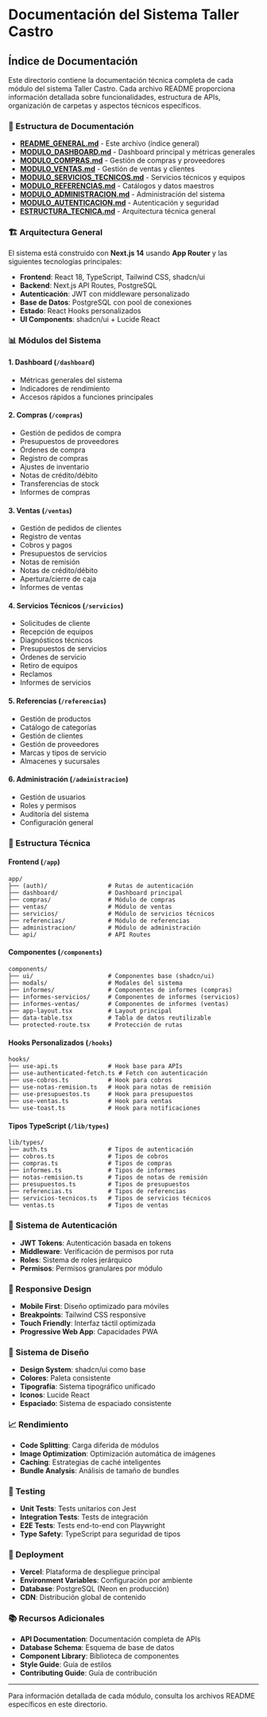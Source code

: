 # Documentación del Sistema Taller Castro

## Índice de Documentación

Este directorio contiene la documentación técnica completa de cada módulo del sistema Taller Castro. Cada archivo README proporciona información detallada sobre funcionalidades, estructura de APIs, organización de carpetas y aspectos técnicos específicos.

### 📁 Estructura de Documentación

- **[README_GENERAL.md](./README_GENERAL.md)** - Este archivo (índice general)
- **[MODULO_DASHBOARD.md](./MODULO_DASHBOARD.md)** - Dashboard principal y métricas generales
- **[MODULO_COMPRAS.md](./MODULO_COMPRAS.md)** - Gestión de compras y proveedores
- **[MODULO_VENTAS.md](./MODULO_VENTAS.md)** - Gestión de ventas y clientes
- **[MODULO_SERVICIOS_TECNICOS.md](./MODULO_SERVICIOS_TECNICOS.md)** - Servicios técnicos y equipos
- **[MODULO_REFERENCIAS.md](./MODULO_REFERENCIAS.md)** - Catálogos y datos maestros
- **[MODULO_ADMINISTRACION.md](./MODULO_ADMINISTRACION.md)** - Administración del sistema
- **[MODULO_AUTENTICACION.md](./MODULO_AUTENTICACION.md)** - Autenticación y seguridad
- **[ESTRUCTURA_TECNICA.md](./ESTRUCTURA_TECNICA.md)** - Arquitectura técnica general

### 🏗️ Arquitectura General

El sistema está construido con **Next.js 14** usando **App Router** y las siguientes tecnologías principales:

- **Frontend**: React 18, TypeScript, Tailwind CSS, shadcn/ui
- **Backend**: Next.js API Routes, PostgreSQL
- **Autenticación**: JWT con middleware personalizado
- **Base de Datos**: PostgreSQL con pool de conexiones
- **Estado**: React Hooks personalizados
- **UI Components**: shadcn/ui + Lucide React

### 📊 Módulos del Sistema

#### 1. **Dashboard** (`/dashboard`)
- Métricas generales del sistema
- Indicadores de rendimiento
- Accesos rápidos a funciones principales

#### 2. **Compras** (`/compras`)
- Gestión de pedidos de compra
- Presupuestos de proveedores
- Órdenes de compra
- Registro de compras
- Ajustes de inventario
- Notas de crédito/débito
- Transferencias de stock
- Informes de compras

#### 3. **Ventas** (`/ventas`)
- Gestión de pedidos de clientes
- Registro de ventas
- Cobros y pagos
- Presupuestos de servicios
- Notas de remisión
- Notas de crédito/débito
- Apertura/cierre de caja
- Informes de ventas

#### 4. **Servicios Técnicos** (`/servicios`)
- Solicitudes de cliente
- Recepción de equipos
- Diagnósticos técnicos
- Presupuestos de servicios
- Órdenes de servicio
- Retiro de equipos
- Reclamos
- Informes de servicios

#### 5. **Referencias** (`/referencias`)
- Gestión de productos
- Catálogo de categorías
- Gestión de clientes
- Gestión de proveedores
- Marcas y tipos de servicio
- Almacenes y sucursales

#### 6. **Administración** (`/administracion`)
- Gestión de usuarios
- Roles y permisos
- Auditoría del sistema
- Configuración general

### 🔧 Estructura Técnica

#### Frontend (`/app`)
```
app/
├── (auth)/                 # Rutas de autenticación
├── dashboard/              # Dashboard principal
├── compras/                # Módulo de compras
├── ventas/                 # Módulo de ventas
├── servicios/              # Módulo de servicios técnicos
├── referencias/            # Módulo de referencias
├── administracion/         # Módulo de administración
└── api/                    # API Routes
```

#### Componentes (`/components`)
```
components/
├── ui/                     # Componentes base (shadcn/ui)
├── modals/                 # Modales del sistema
├── informes/               # Componentes de informes (compras)
├── informes-servicios/     # Componentes de informes (servicios)
├── informes-ventas/        # Componentes de informes (ventas)
├── app-layout.tsx          # Layout principal
├── data-table.tsx          # Tabla de datos reutilizable
└── protected-route.tsx     # Protección de rutas
```

#### Hooks Personalizados (`/hooks`)
```
hooks/
├── use-api.ts              # Hook base para APIs
├── use-authenticated-fetch.ts # Fetch con autenticación
├── use-cobros.ts           # Hook para cobros
├── use-notas-remision.ts   # Hook para notas de remisión
├── use-presupuestos.ts     # Hook para presupuestos
├── use-ventas.ts           # Hook para ventas
└── use-toast.ts            # Hook para notificaciones
```

#### Tipos TypeScript (`/lib/types`)
```
lib/types/
├── auth.ts                 # Tipos de autenticación
├── cobros.ts               # Tipos de cobros
├── compras.ts              # Tipos de compras
├── informes.ts             # Tipos de informes
├── notas-remision.ts       # Tipos de notas de remisión
├── presupuestos.ts         # Tipos de presupuestos
├── referencias.ts          # Tipos de referencias
├── servicios-tecnicos.ts   # Tipos de servicios técnicos
└── ventas.ts               # Tipos de ventas
```

### 🔐 Sistema de Autenticación

- **JWT Tokens**: Autenticación basada en tokens
- **Middleware**: Verificación de permisos por ruta
- **Roles**: Sistema de roles jerárquico
- **Permisos**: Permisos granulares por módulo

### 📱 Responsive Design

- **Mobile First**: Diseño optimizado para móviles
- **Breakpoints**: Tailwind CSS responsive
- **Touch Friendly**: Interfaz táctil optimizada
- **Progressive Web App**: Capacidades PWA

### 🎨 Sistema de Diseño

- **Design System**: shadcn/ui como base
- **Colores**: Paleta consistente
- **Tipografía**: Sistema tipográfico unificado
- **Iconos**: Lucide React
- **Espaciado**: Sistema de espaciado consistente

### 📈 Rendimiento

- **Code Splitting**: Carga diferida de módulos
- **Image Optimization**: Optimización automática de imágenes
- **Caching**: Estrategias de caché inteligentes
- **Bundle Analysis**: Análisis de tamaño de bundles

### 🧪 Testing

- **Unit Tests**: Tests unitarios con Jest
- **Integration Tests**: Tests de integración
- **E2E Tests**: Tests end-to-end con Playwright
- **Type Safety**: TypeScript para seguridad de tipos

### 🚀 Deployment

- **Vercel**: Plataforma de despliegue principal
- **Environment Variables**: Configuración por ambiente
- **Database**: PostgreSQL (Neon en producción)
- **CDN**: Distribución global de contenido

### 📚 Recursos Adicionales

- **API Documentation**: Documentación completa de APIs
- **Database Schema**: Esquema de base de datos
- **Component Library**: Biblioteca de componentes
- **Style Guide**: Guía de estilos
- **Contributing Guide**: Guía de contribución

---

Para información detallada de cada módulo, consulta los archivos README específicos en este directorio.
